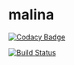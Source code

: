 # malina
[![Codacy Badge](https://api.codacy.com/project/badge/Grade/dad3bf26a91349d08b3b4091f4994c39)](https://www.codacy.com/app/cyniu88/malina?utm_source=github.com&amp;utm_medium=referral&amp;utm_content=cyniu88/malina&amp;utm_campaign=Badge_Grade)

[![Build Status](https://travis-ci.org/cyniu88/malina.svg?branch=master)](https://travis-ci.org/cyniu88/malina)

